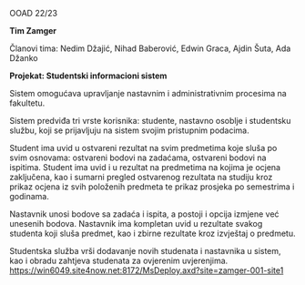 OOAD 22/23

**Tim Zamger**

Članovi tima: Nedim Džajić, Nihad Baberović, Edwin Graca, Ajdin Šuta, Ada Džanko

**Projekat: Studentski informacioni sistem** 

Sistem omogućava upravljanje nastavnim i  administrativnim procesima na fakultetu.

Sistem predviđa tri vrste korisnika: studente, nastavno osoblje i studentsku službu, koji se prijavljuju na sistem svojim pristupnim podacima.


Student ima uvid u ostvareni rezultat na svim predmetima koje sluša po svim osnovama: ostvareni bodovi na zadaćama, ostvareni bodovi na ispitima. Student ima uvid i u rezultat na predmetima na kojima je ocjena zaključena, kao i sumarni pregled ostvarenog rezultata na studiju kroz prikaz ocjena iz svih položenih predmeta te prikaz prosjeka po semestrima i godinama. 

Nastavnik unosi bodove sa zadaća i ispita, a postoji i opcija izmjene već unesenih bodova. Nastavnik ima kompletan uvid u rezultate svakog studenta koji sluša predmet, kao i zbirne rezultate kroz izvještaj o predmetu. 

Studentska služba vrši dodavanje novih studenata i nastavnika u sistem, kao i obradu zahtjeva studenata za ovjerenim uvjerenjima.
https://win6049.site4now.net:8172/MsDeploy.axd?site=zamger-001-site1

